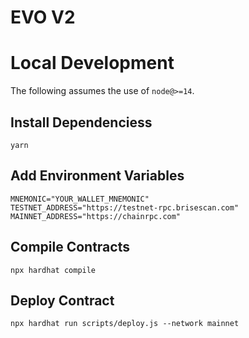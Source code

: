 # EVO V2


# Local Development

The following assumes the use of `node@>=14`.

## Install Dependenciess

`yarn`

## Add Environment Variables

`MNEMONIC="YOUR_WALLET_MNEMONIC"`\
`TESTNET_ADDRESS="https://testnet-rpc.brisescan.com"`\
`MAINNET_ADDRESS="https://chainrpc.com"`

## Compile Contracts

`npx hardhat compile`

## Deploy Contract

`npx hardhat run scripts/deploy.js --network mainnet`